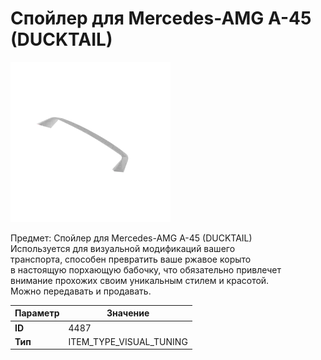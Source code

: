 # Спойлер для Mercedes-AMG A-45 (DUCKTAIL)

![Item Image](../img/4487.webp?raw=true)

Предмет: Спойлер для Mercedes-AMG A-45 (DUCKTAIL)<br>Используется для визуальной модификаций вашего<br>транспорта, способен превратить ваше ржавое корыто<br>в настоящую порхающую бабочку, что обязательно привлечет<br>внимание прохожих своим уникальным стилем и красотой.<br>Можно передавать и продавать.


| Параметр | Значение |
|----------|----------|
| **ID** | 4487 |
| **Тип** | ITEM_TYPE_VISUAL_TUNING |

